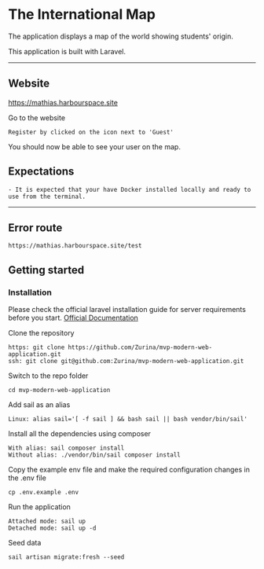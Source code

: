 # The International Map

The application displays a map of the world showing students' origin.

This application is built with Laravel. 

----------

## Website

https://mathias.harbourspace.site
    
Go to the website

    Register by clicked on the icon next to 'Guest'
    
You should now be able to see your user on the map.

## Expectations 

    - It is expected that your have Docker installed locally and ready to use from the terminal. 

----------

## Error route

    https://mathias.harbourspace.site/test

## Getting started

### Installation

Please check the official laravel installation guide for server requirements before you start. [Official Documentation](https://laravel.com/docs/5.4/installation#installation)

Clone the repository

    https: git clone https://github.com/Zurina/mvp-modern-web-application.git
    ssh: git clone git@github.com:Zurina/mvp-modern-web-application.git

Switch to the repo folder

    cd mvp-modern-web-application
    
Add sail as an alias

    Linux: alias sail='[ -f sail ] && bash sail || bash vendor/bin/sail'

Install all the dependencies using composer

    With alias: sail composer install
    Without alias: ./vendor/bin/sail composer install

Copy the example env file and make the required configuration changes in the .env file

    cp .env.example .env

Run the application
    
    Attached mode: sail up
    Detached mode: sail up -d
    
Seed data

    sail artisan migrate:fresh --seed
